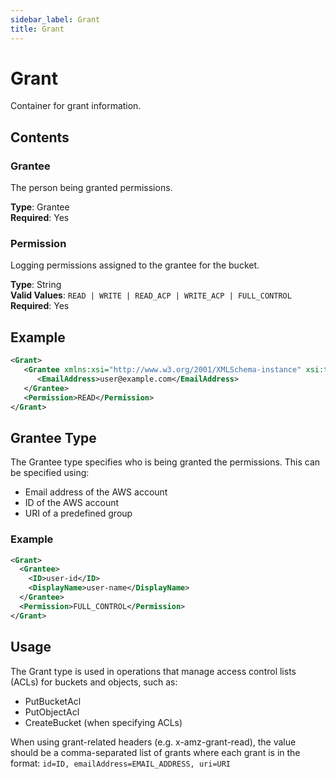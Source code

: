 ```yaml
---
sidebar_label: Grant
title: Grant
---
```


# Grant

Container for grant information.

## Contents

### Grantee

The person being granted permissions.

**Type**: Grantee  
**Required**: Yes

### Permission

Logging permissions assigned to the grantee for the bucket.

**Type**: String  
**Valid Values**: `READ | WRITE | READ_ACP | WRITE_ACP | FULL_CONTROL`  
**Required**: Yes

## Example

```xml
<Grant>
   <Grantee xmlns:xsi="http://www.w3.org/2001/XMLSchema-instance" xsi:type="AmazonCustomerByEmail">
      <EmailAddress>user@example.com</EmailAddress>
   </Grantee>
   <Permission>READ</Permission>
</Grant>
```

## Grantee Type

The Grantee type specifies who is being granted the permissions. This can be specified using:

- Email address of the AWS account
- ID of the AWS account
- URI of a predefined group

### Example

```xml
<Grant>
  <Grantee>
    <ID>user-id</ID>
    <DisplayName>user-name</DisplayName>
  </Grantee>
  <Permission>FULL_CONTROL</Permission>
</Grant>
```

## Usage

The Grant type is used in operations that manage access control lists (ACLs) for buckets and objects, such as:

- PutBucketAcl
- PutObjectAcl
- CreateBucket (when specifying ACLs)

When using grant-related headers (e.g. x-amz-grant-read), the value should be a comma-separated list of grants where each grant is in the format: `id=ID, emailAddress=EMAIL_ADDRESS, uri=URI`
